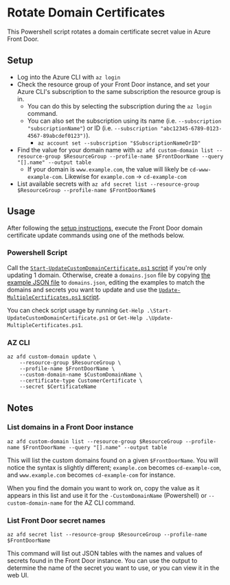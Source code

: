# Rotate Domain Certificates

This Powershell script rotates a domain certificate secret value in Azure Front Door.

## Setup

- Log into the Azure CLI with `az login`
- Check the resource group of your Front Door instance, and set your Azure CLI's subscription to the same subscription the resource group is in.
  - You can do this by selecting the subscription during the `az login` command.
  - You can also set the subscription using its name (i.e. `--subscription "subscriptionName"`) or ID (i.e. `--subscription "abc12345-6789-0123-4567-89abcdef0123")`).
    - `az account set --subscription "$SubscriptionNameOrID"`
- Find the value for your domain name with `az afd custom-domain list --resource-group $ResourceGroup --profile-name $FrontDoorName --query "[].name" --output table`
  - If your domain is `www.example.com`, the value will likely be `cd-www-example-com`. Likewise for `example.com` -> `cd-example-com`
- List available secrets with `az afd secret list --resource-group $ResourceGroup --profile-name $FrontDoorName$`

## Usage

After following the [setup instructions](#setup), execute the Front Door domain certificate update commands using one of the methods below.

### Powershell Script

Call the [`Start-UpdateCustomDomainCertificate.ps1` script](./Start-UpdateCustomDomainCertificate.ps1) if you're only updating 1 domain. Otherwise, create a `domains.json` file by copying [the example JSON file](./example.domains.json) to `domains.json`, editing the examples to match the domains and secrets you want to update and use the [`Update-MultipleCertificates.ps1` script](./Update-MultipleCertificates.ps1).

You can check script usage by running `Get-Help .\Start-UpdateCustomDomainCertificate.ps1` or `Get-Help .\Update-MultipleCertificates.ps1`.

### AZ CLI

```shell
az afd custom-domain update \
    --resource-group $ResourceGroup \
    --profile-name $FrontDoorName \
    --custom-domain-name $CustomDomainName \
    --certificate-type CustomerCertificate \
    --secret $CertificateName
```

## Notes

### List domains in a Front Door instance

```shell
az afd custom-domain list --resource-group $ResourceGroup --profile-name $FrontDoorName --query "[].name" --output table
```

This will list the custom domains found on a given `$FrontDoorName`. You will notice the syntax is slightly different; `example.com` becomes `cd-example-com`, and `www.example.com` becomes `cd-example-com` for instance.

When you find the domain you want to work on, copy the value as it appears in this list and use it for the `-CustomDomainName` (Powershell) or `--custom-domain-name` for the AZ CLI command.

### List Front Door secret names

```shell
az afd secret list --resource-group $ResourceGroup --profile-name $FrontDoorName
```

This command will list out JSON tables with the names and values of secrets found in the Front Door instance. You can use the output to determine the name of the secret you want to use, or you can view it in the web UI.
